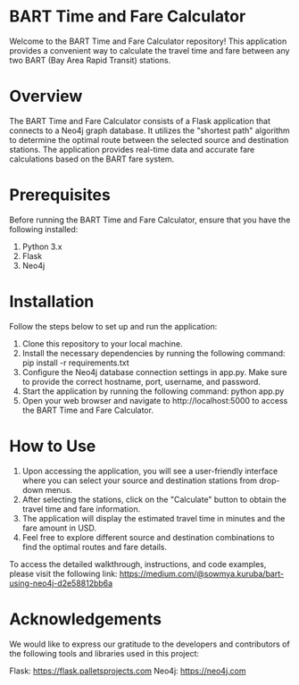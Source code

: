 # BART Time and Fare Calculator
Welcome to the BART Time and Fare Calculator repository! This application provides a convenient way to calculate the travel time and fare between any two BART (Bay Area Rapid Transit) stations.

# Overview
The BART Time and Fare Calculator consists of a Flask application that connects to a Neo4j graph database. It utilizes the "shortest path" algorithm to determine the optimal route between the selected source and destination stations. The application provides real-time data and accurate fare calculations based on the BART fare system.

# Prerequisites
Before running the BART Time and Fare Calculator, ensure that you have the following installed:
1. Python 3.x
2. Flask
3. Neo4j

# Installation
Follow the steps below to set up and run the application:

1. Clone this repository to your local machine.
2. Install the necessary dependencies by running the following command:
pip install -r requirements.txt
3. Configure the Neo4j database connection settings in app.py. Make sure to provide the correct hostname, port, username, and password.
4. Start the application by running the following command:
python app.py
5. Open your web browser and navigate to http://localhost:5000 to access the BART Time and Fare Calculator.

# How to Use
1. Upon accessing the application, you will see a user-friendly interface where you can select your source and destination stations from drop-down menus.
2. After selecting the stations, click on the "Calculate" button to obtain the travel time and fare information.
3. The application will display the estimated travel time in minutes and the fare amount in USD.
4. Feel free to explore different source and destination combinations to find the optimal routes and fare details.

To access the detailed walkthrough, instructions, and code examples, please visit the following link:
https://medium.com/@sowmya.kuruba/bart-using-neo4j-d2e58812bb6a

# Acknowledgements
We would like to express our gratitude to the developers and contributors of the following tools and libraries used in this project:

Flask: https://flask.palletsprojects.com
Neo4j: https://neo4j.com
